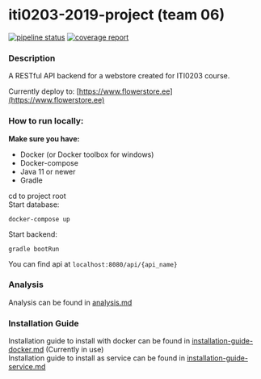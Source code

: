 # iti0203-2019-project (team 06)

[![pipeline status](https://gitlab.cs.ttu.ee/taannu/iti0203-2019-project-back/badges/master/pipeline.svg)](https://gitlab.cs.ttu.ee/taannu/iti0203-2019-project-back/commits/master)
[![coverage report](https://gitlab.cs.ttu.ee/taannu/iti0203-2019-project-back/badges/master/coverage.svg)](https://gitlab.cs.ttu.ee/taannu/iti0203-2019-project-back/commits/master)

### Description

A RESTful API backend for a webstore created for ITI0203 course.

Currently deploy to: [https://www.flowerstore.ee](https://www.flowerstore.ee)  

### How to run locally:

__Make sure you have:__
* Docker (or Docker toolbox for windows)
* Docker-compose
* Java 11 or newer
* Gradle

cd to project root <br>
Start database:

```console
docker-compose up
```
Start backend:
```console
gradle bootRun
```
You can find api at `localhost:8080/api/{api_name}`


### Analysis
Analysis can be found in [analysis.md](readme/business-analysis.md)

### Installation Guide
Installation guide to install with docker can be found in 
[installation-guide-docker.md](readme/installation-guide-docker.md) (Currently in use) <br>
Installation guide to install as service can be found in 
[installation-guide-service.md](readme/installation-guide-service.md)<br>
